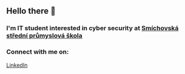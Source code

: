 ## Hello there 👋
### I'm IT student interested in cyber security at [Smíchovská střední průmyslová škola][ssps]
### Connect with me on: 
[LinkedIn]

<!--
**teolord/teolord** is a ✨ _special_ ✨ repository because its `README.md` (this file) appears on your GitHub profile.

Here are some ideas to get you started:

- 🔭 I’m currently working on ...
- 🌱 I’m currently learning ...
- 👯 I’m looking to collaborate on ...
- 🤔 I’m looking for help with ...
- 💬 Ask me about ...
- 📫 How to reach me: ...
- 😄 Pronouns: ...
- ⚡ Fun fact: ...
-->
[ssps]: https://www.ssps.cz/
[LinkedIn]: https://www.linkedin.com/in/eduard-waber-94950b223/
